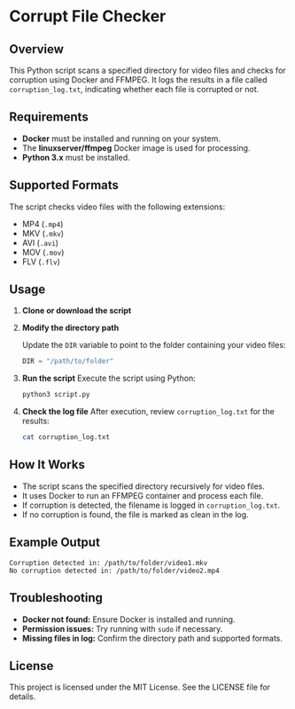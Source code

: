 # Corrupt File Checker

## Overview
This Python script scans a specified directory for video files and checks for corruption using Docker and FFMPEG. It logs the results in a file called `corruption_log.txt`, indicating whether each file is corrupted or not.

## Requirements
- **Docker** must be installed and running on your system.
- The **linuxserver/ffmpeg** Docker image is used for processing.
- **Python 3.x** must be installed.

## Supported Formats
The script checks video files with the following extensions:
- MP4 (`.mp4`)
- MKV (`.mkv`)
- AVI (`.avi`)
- MOV (`.mov`)
- FLV (`.flv`)

## Usage

1. **Clone or download the script**
2. **Modify the directory path**
   
   Update the `DIR` variable to point to the folder containing your video files:
   ```python
   DIR = "/path/to/folder"
   ```
3. **Run the script**
   Execute the script using Python:
   ```sh
   python3 script.py
   ```
   
4. **Check the log file**
   After execution, review `corruption_log.txt` for the results:
   ```sh
   cat corruption_log.txt
   ```

## How It Works
- The script scans the specified directory recursively for video files.
- It uses Docker to run an FFMPEG container and process each file.
- If corruption is detected, the filename is logged in `corruption_log.txt`.
- If no corruption is found, the file is marked as clean in the log.

## Example Output
```
Corruption detected in: /path/to/folder/video1.mkv
No corruption detected in: /path/to/folder/video2.mp4
```

## Troubleshooting
- **Docker not found:** Ensure Docker is installed and running.
- **Permission issues:** Try running with `sudo` if necessary.
- **Missing files in log:** Confirm the directory path and supported formats.

## License
This project is licensed under the MIT License. See the LICENSE file for details.
